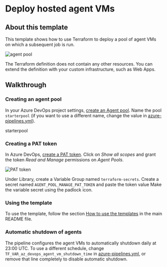 # Deploy hosted agent VMs

## About this template

This template shows how to use Terraform to deploy a pool of agent VMs on which a subsequent job is run.

![agent pool](/docs/images/terraform-starter/301-agent-pool.png)

The Terraform definition does not contain any other resources.
You can extend the definition with your custom infrastructure, such as Web Apps.

## Walkthrough

### Creating an agent pool

In your Azure DevOps project settings, [create an Agent pool](https://docs.microsoft.com/en-us/azure/devops/pipelines/agents/pools-queues).
Name the pool `starterpool` (if you want to use a different name, change the value in [azure-pipelines.yml](azure-pipelines.yml)).

starterpool

### Creating a PAT token

In Azure DevOps, [create a PAT token](https://docs.microsoft.com/en-us/azure/devops/organizations/accounts/use-personal-access-tokens-to-authenticate?view=azure-devops&tabs=preview-page).
Click on *Show all scopes* and grant the token *Read and Manage* permissions on *Agent Pools*.

![PAT token](/docs/images/terraform-starter/301-pat-token.png)

Under Library, create a Variable Group named `terraform-secrets`. Create a secret
named `AGENT_POOL_MANAGE_PAT_TOKEN` and paste the token value
Make the variable secret using the padlock icon.

### Using the template

To use the template, follow the section
[How to use the templates](/README.md#how-to-use-the-templates)
in the main README file.

### Automatic shutdown of agents

The pipeline configures the agent VMs to automatically shutdown daily at 23:00 UTC.
To use a different schedule, change `TF_VAR_az_devops_agent_vm_shutdown_time`
in [azure-pipelines.yml](azure-pipelines.yml),
or remove that line completely to disable automatic shutdown.
